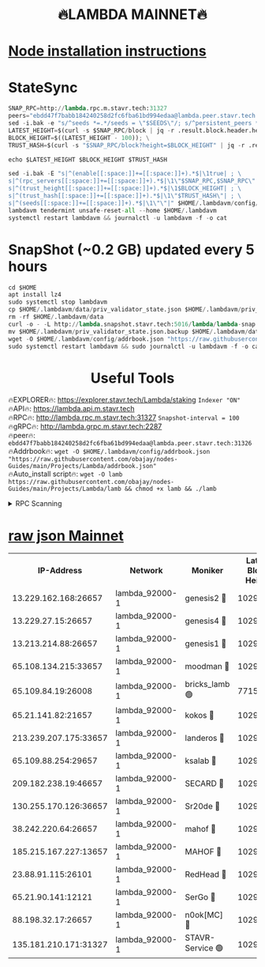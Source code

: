 <h1 align="center"> 🔥LAMBDA MAINNET🔥</h1>


[Node installation instructions](https://github.com/obajay/nodes-Guides/tree/main/Projects/Lambda)
=


# StateSync
```python
SNAP_RPC=http://lambda.rpc.m.stavr.tech:31327
peers="ebdd47f7babb184240258d2fc6fba61bd994edaa@lambda.peer.stavr.tech:31326" 
sed -i.bak -e "s/^seeds *=.*/seeds = \"$SEEDS\"/; s/^persistent_peers *=.*/persistent_peers = \"$PEERS\"/" $HOME/.lambdavm/config/config.toml
LATEST_HEIGHT=$(curl -s $SNAP_RPC/block | jq -r .result.block.header.height); \
BLOCK_HEIGHT=$((LATEST_HEIGHT - 100)); \
TRUST_HASH=$(curl -s "$SNAP_RPC/block?height=$BLOCK_HEIGHT" | jq -r .result.block_id.hash)

echo $LATEST_HEIGHT $BLOCK_HEIGHT $TRUST_HASH

sed -i.bak -E "s|^(enable[[:space:]]+=[[:space:]]+).*$|\1true| ; \
s|^(rpc_servers[[:space:]]+=[[:space:]]+).*$|\1\"$SNAP_RPC,$SNAP_RPC\"| ; \
s|^(trust_height[[:space:]]+=[[:space:]]+).*$|\1$BLOCK_HEIGHT| ; \
s|^(trust_hash[[:space:]]+=[[:space:]]+).*$|\1\"$TRUST_HASH\"| ; \
s|^(seeds[[:space:]]+=[[:space:]]+).*$|\1\"\"|" $HOME/.lambdavm/config/config.toml
lambdavm tendermint unsafe-reset-all --home $HOME/.lambdavm
systemctl restart lambdavm && journalctl -u lambdavm -f -o cat

```
# SnapShot (~0.2 GB) updated every 5 hours
```python
cd $HOME
apt install lz4
sudo systemctl stop lambdavm
cp $HOME/.lambdavm/data/priv_validator_state.json $HOME/.lambdavm/priv_validator_state.json.backup
rm -rf $HOME/.lambdavm/data
curl -o - -L http://lambda.snapshot.stavr.tech:5016/lambda/lambda-snap.tar.lz4 | lz4 -c -d - | tar -x -C $HOME/.lambdavm --strip-components 2
mv $HOME/.lambdavm/priv_validator_state.json.backup $HOME/.lambdavm/data/priv_validator_state.json
wget -O $HOME/.lambdavm/config/addrbook.json "https://raw.githubusercontent.com/obajay/nodes-Guides/main/Projects/Lambda/addrbook.json"
sudo systemctl restart lambdavm && sudo journalctl -u lambdavm -f -o cat
```
 <h1 align="center"> Useful Tools</h1>

🔥EXPLORER🔥:      https://explorer.stavr.tech/Lambda/staking	        `Indexer "ON"` \
🔥API🔥: 			 		 https://lambda.api.m.stavr.tech \
🔥RPC🔥:           http://lambda.rpc.m.stavr.tech:31327	              `Snapshot-interval = 100` \
🔥gRPC🔥:          http://lambda.grpc.m.stavr.tech:2287 \
🔥peer🔥:					 `ebdd47f7babb184240258d2fc6fba61bd994edaa@lambda.peer.stavr.tech:31326` \
🔥Addrbook🔥:    ```wget -O $HOME/.lambdavm/config/addrbook.json "https://raw.githubusercontent.com/obajay/nodes-Guides/main/Projects/Lambda/addrbook.json"``` \
🔥Auto_install script🔥: ```wget -O lamb https://raw.githubusercontent.com/obajay/nodes-Guides/main/Projects/Lambda/lamb && chmod +x lamb && ./lamb```


<details>
<summary>RPC Scanning</summary>

<h2 align="center"> We scan nodes in real time every 4 hours. And we provide the final result of RPC endpoints.
We cannot influence the operation of these nodes in any way. </h2>


```python
If Voting Power is higher than 0 --> then the Node is a validator of the network and may be subject to attack and be a potential threat to the chain.
```
```python
We marked such validators with a red symbol
```

</details>

[raw json Mainnet](https://rpc-check.lambm.stavr.tech/lambm/rpc-lambm-result.json)
=


<table><tr><th>IP-Address</th><th>Network</th><th>Moniker</th><th>Latest Block Height</th><th>Earliest Block Height</th><th>Catching Up</th><th>Voting Power</th><th>Scan Time</th></tr><tr><td>13.229.162.168:26657</td><td>lambda_92000-1</td><td>genesis2 🔴</td><td>10298922</td><td>1</td><td>False</td><td>16606838</td><td>2023-12-02T04:15:12.314331943UTC</td></tr><tr><td>13.229.27.15:26657</td><td>lambda_92000-1</td><td>genesis4 🔴</td><td>10298923</td><td>1</td><td>False</td><td>9887611</td><td>2023-12-02T04:15:15.328262427UTC</td></tr><tr><td>13.213.214.88:26657</td><td>lambda_92000-1</td><td>genesis1 🔴</td><td>10298923</td><td>1</td><td>False</td><td>107835</td><td>2023-12-02T04:15:16.569336334UTC</td></tr><tr><td>65.108.134.215:33657</td><td>lambda_92000-1</td><td>moodman 🔴</td><td>10298924</td><td>632001</td><td>False</td><td>1070005</td><td>2023-12-02T04:15:21.743285164UTC</td></tr><tr><td>65.109.84.19:26008</td><td>lambda_92000-1</td><td>bricks_lamb 🟢</td><td>7715743</td><td>7581001</td><td>False</td><td>0</td><td>2023-12-02T04:15:26.080940583UTC</td></tr><tr><td>65.21.141.82:21657</td><td>lambda_92000-1</td><td>kokos 🔴</td><td>10298923</td><td>7716001</td><td>False</td><td>546765</td><td>2023-12-02T04:15:19.066397210UTC</td></tr><tr><td>213.239.207.175:33657</td><td>lambda_92000-1</td><td>landeros 🔴</td><td>10298922</td><td>8136001</td><td>False</td><td>935367</td><td>2023-12-02T04:15:05.741616175UTC</td></tr><tr><td>65.109.88.254:29657</td><td>lambda_92000-1</td><td>ksalab 🔴</td><td>10298924</td><td>8715001</td><td>False</td><td>500991</td><td>2023-12-02T04:15:22.422219492UTC</td></tr><tr><td>209.182.238.19:46657</td><td>lambda_92000-1</td><td>SECARD 🔴</td><td>10298922</td><td>9443001</td><td>False</td><td>2092101</td><td>2023-12-02T04:15:11.314528058UTC</td></tr><tr><td>130.255.170.126:36657</td><td>lambda_92000-1</td><td>Sr20de 🔴</td><td>10298922</td><td>10014001</td><td>False</td><td>670693</td><td>2023-12-02T04:15:06.383891853UTC</td></tr><tr><td>38.242.220.64:26657</td><td>lambda_92000-1</td><td>mahof 🔴</td><td>10298920</td><td>10131001</td><td>False</td><td>770350</td><td>2023-12-02T04:15:00.981291249UTC</td></tr><tr><td>185.215.167.227:13657</td><td>lambda_92000-1</td><td>MAHOF 🔴</td><td>10298923</td><td>10134001</td><td>False</td><td>2051510</td><td>2023-12-02T04:15:15.670286293UTC</td></tr><tr><td>23.88.91.115:26101</td><td>lambda_92000-1</td><td>RedHead 🔴</td><td>10298922</td><td>10198922</td><td>False</td><td>553202</td><td>2023-12-02T04:15:05.974020063UTC</td></tr><tr><td>65.21.90.141:12121</td><td>lambda_92000-1</td><td>SerGo 🔴</td><td>10298924</td><td>10198924</td><td>False</td><td>10511538</td><td>2023-12-02T04:15:22.758061258UTC</td></tr><tr><td>88.198.32.17:26657</td><td>lambda_92000-1</td><td>n0ok[MC] 🔴</td><td>10298924</td><td>10198924</td><td>False</td><td>1578630</td><td>2023-12-02T04:15:25.704567550UTC</td></tr><tr><td>135.181.210.171:31327</td><td>lambda_92000-1</td><td>STAVR-Service 🟢</td><td>10298924</td><td>10294901</td><td>False</td><td>0</td><td>2023-12-02T04:15:21.422758916UTC</td></tr></table>

